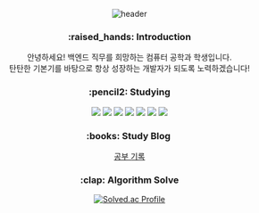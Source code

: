 <div align=center>
  
![header](https://capsule-render.vercel.app/api?type=slice&color=auto&height=150&section=header&text=Welcome&fontSize=60)

<h3> :raised_hands: Introduction </h3>

안녕하세요! 백엔드 직무를 희망하는 컴퓨터 공학과 학생입니다. <br>
탄탄한 기본기를 바탕으로 항상 성장하는 개발자가 되도록 노력하겠습니다!

<h3> :pencil2: Studying </h3>

<img src="https://img.shields.io/badge/JAVA-007396?style=for-the-badge&logo=java&logoColor=white">
<img src="https://img.shields.io/badge/Spring-6DB33F?style=for-the-badge&logo=Spring&logoColor=white">
<img src="https://img.shields.io/badge/mysql-4479A1?style=for-the-badge&logo=mysql&logoColor=white">
<img src="https://img.shields.io/badge/jquery-0769AD?style=for-the-badge&logo=jquery&logoColor=white">
<img src="https://img.shields.io/badge/aws-232F3E?style=for-the-badge&logo=aws&logoColor=white">
<img src="https://img.shields.io/badge/apache tomcat-F8DC75?style=for-the-badge&logo=apachetomcat&logoColor=white">
<img src="https://img.shields.io/badge/Spring-6DB33F?style=for-the-badge&logo=Spring&logoColor=white">

<h3>:books: Study Blog </h3>
<a href="https://velog.io/@tyjk8997" > 공부 기록 </a>
  
<h3> :clap: Algorithm Solve </h3>
  
[![Solved.ac Profile](http://mazassumnida.wtf/api/generate_badge?boj=wlsrb7577)](https://solved.ac/wlsrb7577)<br/>

</div>
